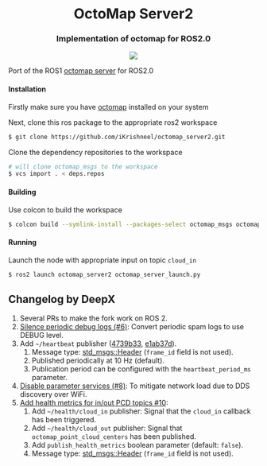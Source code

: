 <div align="center">
  <h1>OctoMap Server2</h1>
  <h3>Implementation of octomap for ROS2.0 </h3>
    <a href="https://travis-ci.com/iKrishneel/octomap_server2"><img src="https://travis-ci.com/iKrishneel/octomap_server2.svg?branch=master"></a>
</div>

Port of the ROS1 [octomap server](https://github.com/OctoMap/octomap_mapping) for ROS2.0 

#### Installation
Firstly make sure you have [octomap](https://github.com/OctoMap/octomap.git) installed on your system 

Next, clone this ros package to the appropriate ros2 workspace
```bash
$ git clone https://github.com/iKrishneel/octomap_server2.git
```
Clone the dependency repositories to the workspace
```bash
# will clone octomap_msgs to the workspace
$ vcs import . < deps.repos
```

#### Building
Use colcon to build the workspace
```bash
$ colcon build --symlink-install --packages-select octomap_msgs octomap_server2
```

#### Running
Launch the node with appropriate input on topic `cloud_in`
```bash
$ ros2 launch octomap_server2 octomap_server_launch.py
```

## Changelog by DeepX

1. Several PRs to make the fork work on ROS 2.
2. [Silence periodic debug logs (#6)](https://github.com/DeepX-inc/octomap_server2/commit/854f2cd7c14e5094ad1cbd76adb5de28303f0de9): Convert periodic spam logs to use DEBUG level.
3. Add `~/heartbeat` publisher ([4739b33](https://github.com/DeepX-inc/octomap_server2/commit/4739b33deab7f781bbf4c94c85c6d75c2952e628), [e1ab37d](https://github.com/DeepX-inc/octomap_server2/commit/e1ab37db151275027835698af499e72d3b214641)).
   1. Message type: [std_msgs::Header](https://docs.ros2.org/latest/api/std_msgs/msg/Header.html) (`frame_id` field is not used).
   2. Published periodically at 10 Hz (default).
   3. Publication period can be configured with the `heartbeat_period_ms` parameter.
4. [Disable parameter services (#8)](https://github.com/DeepX-inc/octomap_server2/commit/cef67a4cba0baf1cdedd5c7c297c52c0c8b41428): To mitigate network load due to DDS discovery over WiFi.
5. [Add health metrics for in/out PCD topics #10](https://github.com/DeepX-inc/octomap_server2/pull/10):
   1. Add `~/health/cloud_in` publisher: Signal that the `cloud_in` callback has been triggered.
   2. Add `~/health/cloud_out` publisher: Signal that `octomap_point_cloud_centers` has been published.
   3. Add `publish_health_metrics` boolean parameter (default: `false`).
   4. Message type: [std_msgs::Header](https://docs.ros2.org/latest/api/std_msgs/msg/Header.html) (`frame_id` field is not used).
